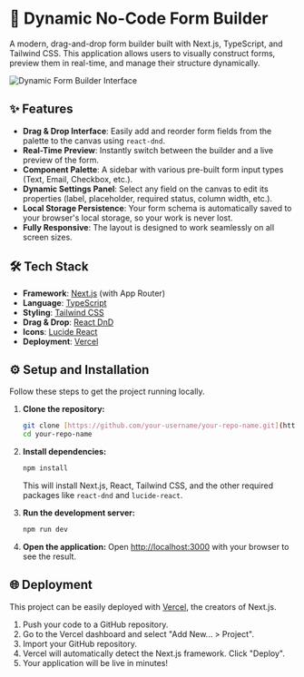 # 🚀 Dynamic No-Code Form Builder

A modern, drag-and-drop form builder built with Next.js, TypeScript, and Tailwind CSS. This application allows users to visually construct forms, preview them in real-time, and manage their structure dynamically.

![Dynamic Form Builder Interface](https://i.imgur.com/8a6eY7t.png)

## ✨ Features

-   **Drag & Drop Interface**: Easily add and reorder form fields from the palette to the canvas using `react-dnd`.
-   **Real-Time Preview**: Instantly switch between the builder and a live preview of the form.
-   **Component Palette**: A sidebar with various pre-built form input types (Text, Email, Checkbox, etc.).
-   **Dynamic Settings Panel**: Select any field on the canvas to edit its properties (label, placeholder, required status, column width, etc.).
-   **Local Storage Persistence**: Your form schema is automatically saved to your browser's local storage, so your work is never lost.
-   **Fully Responsive**: The layout is designed to work seamlessly on all screen sizes.

## 🛠️ Tech Stack

-   **Framework**: [Next.js](https://nextjs.org/) (with App Router)
-   **Language**: [TypeScript](https://www.typescriptlang.org/)
-   **Styling**: [Tailwind CSS](https://tailwindcss.com/)
-   **Drag & Drop**: [React DnD](https://react-dnd.github.io/react-dnd/)
-   **Icons**: [Lucide React](https://lucide.dev/)
-   **Deployment**: [Vercel](https://vercel.com/)

## ⚙️ Setup and Installation

Follow these steps to get the project running locally.

1.  **Clone the repository:**
    ```bash
    git clone [https://github.com/your-username/your-repo-name.git](https://github.com/your-username/your-repo-name.git)
    cd your-repo-name
    ```

2.  **Install dependencies:**
    ```bash
    npm install
    ```
    This will install Next.js, React, Tailwind CSS, and the other required packages like `react-dnd` and `lucide-react`.

3.  **Run the development server:**
    ```bash
    npm run dev
    ```

4.  **Open the application:**
    Open [http://localhost:3000](http://localhost:3000) with your browser to see the result.

## 🌐 Deployment

This project can be easily deployed with [Vercel](https://vercel.com/), the creators of Next.js.

1.  Push your code to a GitHub repository.
2.  Go to the Vercel dashboard and select "Add New... > Project".
3.  Import your GitHub repository.
4.  Vercel will automatically detect the Next.js framework. Click "Deploy".
5.  Your application will be live in minutes!
